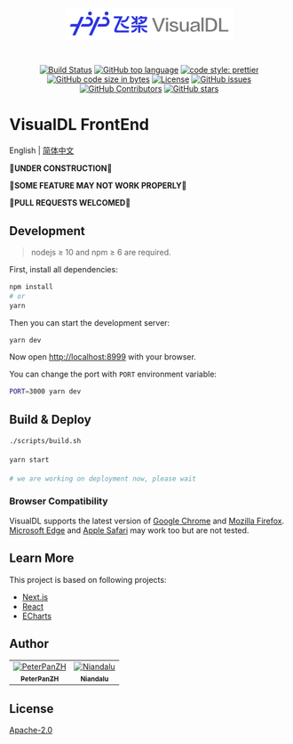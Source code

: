 <p align="center">
    <img align="center" style="width:60%" src="https://raw.githubusercontent.com/PaddlePaddle/VisualDL/develop/frontend/public/images/logo-visualdl.svg?sanitize=true" />
</p>
<br />

<p align="center">
    <a href="https://travis-ci.org/PaddlePaddle/VisualDL"><img src="https://img.shields.io/travis/PaddlePaddle/VisualDL?style=flat-square" alt="Build Status" /></a>
    <a href="https://github.com/PaddlePaddle/VisualDL"><img src="https://img.shields.io/github/languages/top/PaddlePaddle/VisualDL?style=flat-square" alt="GitHub top language" /></a>
    <a href="https://github.com/prettier/prettier"><img src="https://img.shields.io/badge/code_style-prettier-ff69b4.svg?style=flat-square" alt="code style: prettier" /></a>
    <a href="https://github.com/PaddlePaddle/VisualDL"><img src="https://img.shields.io/github/languages/code-size/PaddlePaddle/VisualDL?style=flat-square" alt="GitHub code size in bytes" /></a>
    <a href="https://github.com/PaddlePaddle/VisualDL/blob/develop/LICENSE"><img src="https://img.shields.io/github/license/PaddlePaddle/VisualDL?style=flat-square" alt="License" /></a>
    <a href="https://github.com/PaddlePaddle/VisualDL/issues"><img src="https://img.shields.io/github/issues/PaddlePaddle/VisualDL?style=flat-square" alt="GitHub issues" /></a>
    <a href="https://github.com/PaddlePaddle/VisualDL/graphs/contributors"><img src="https://img.shields.io/github/contributors/PaddlePaddle/VisualDL?style=flat-square" alt="GitHub Contributors" /></a>
    <a href="https://github.com/PaddlePaddle/VisualDL/stargazers"><img src="https://img.shields.io/github/stars/PaddlePaddle/VisualDL?style=social" alt="GitHub stars" /></a>
</p>

# VisualDL FrontEnd

English | [简体中文](https://github.com/PaddlePaddle/VisualDL/blob/develop/frontend/README_cn.md)

**🚧UNDER CONSTRUCTION🚧**

**🚧SOME FEATURE MAY NOT WORK PROPERLY🚧**

**🚧PULL REQUESTS WELCOMED🚧**

## Development

> nodejs ≥ 10 and npm ≥ 6 are required.

First, install all dependencies:

```bash
npm install
# or
yarn
```

Then you can start the development server:

```bash
yarn dev
```

Now open [http://localhost:8999](http://localhost:8999) with your browser.

You can change the port with `PORT` environment variable:

```bash
PORT=3000 yarn dev
```

## Build & Deploy

```bash
./scripts/build.sh

yarn start

# we are working on deployment now, please wait
```

### Browser Compatibility

VisualDL supports the latest version of [Google Chrome](https://www.google.com/chrome/) and [Mozilla Firefox](https://www.mozilla.org/). [Microsoft Edge](https://www.microsoft.com/edge) and [Apple Safari](https://www.apple.com/safari/) may work too but are not tested.

## Learn More

This project is based on following projects:

- [Next.js](https://nextjs.org/)
- [React](https://reactjs.org/)
- [ECharts](https://echarts.apache.org/)

## Author
<table><tr><td align="center"><a href="https://github.com/PeterPanZH"><img src="https://avatars0.githubusercontent.com/u/3366499?s=460&v=4" width="120px;" alt="PeterPanZH"/><br /><sub><b>PeterPanZH</b></sub></a></td><td align="center"><a href="https://github.com/Niandalu"><img src="https://avatars1.githubusercontent.com/u/6406875?s=460&v=4" width="120px;" alt="Niandalu"/><br /><sub><b>Niandalu</b></sub></a></td></tr></table>

## License

[Apache-2.0](https://github.com/PaddlePaddle/VisualDL/blob/develop/LICENSE)
